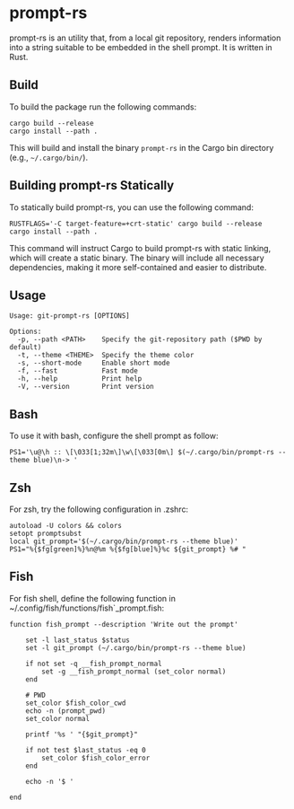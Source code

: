 prompt-rs
==========

prompt-rs is an utility that, from a local git repository, renders information
into a string suitable to be embedded in the shell prompt. It is written in Rust.

Build
-----
To build the package run the following commands:

```
cargo build --release
cargo install --path .
```

This will build and install the binary `prompt-rs` in the Cargo bin directory (e.g., `~/.cargo/bin/`).

Building prompt-rs Statically
-----------------------------

To statically build prompt-rs, you can use the following command:

```
RUSTFLAGS='-C target-feature=+crt-static' cargo build --release
cargo install --path .
```

This command will instruct Cargo to build prompt-rs with static linking, which will create a static binary.
The binary will include all necessary dependencies, making it more self-contained and easier to distribute.

Usage
-----

```
Usage: git-prompt-rs [OPTIONS]

Options:
  -p, --path <PATH>    Specify the git-repository path ($PWD by default)
  -t, --theme <THEME>  Specify the theme color
  -s, --short-mode     Enable short mode
  -f, --fast           Fast mode
  -h, --help           Print help
  -V, --version        Print version
```

Bash
----

To use it with bash, configure the shell prompt as follow:

`PS1='\u@\h :: \[\033[1;32m\]\w\[\033[0m\] $(~/.cargo/bin/prompt-rs --theme blue)\n-> '`

Zsh
---

For zsh, try the following configuration in .zshrc:

```
autoload -U colors && colors
setopt promptsubst
local git_prompt='$(~/.cargo/bin/prompt-rs --theme blue)'
PS1="%{$fg[green]%}%n@%m %{$fg[blue]%}%c ${git_prompt} %# "
```

Fish
----

For fish shell, define the following function in
~/.config/fish/functions/fish`_prompt.fish:

```
function fish_prompt --description 'Write out the prompt'

    set -l last_status $status
    set -l git_prompt (~/.cargo/bin/prompt-rs --theme blue)

    if not set -q __fish_prompt_normal
        set -g __fish_prompt_normal (set_color normal)
    end

    # PWD
    set_color $fish_color_cwd
    echo -n (prompt_pwd)
    set_color normal

    printf '%s ' "{$git_prompt}"

    if not test $last_status -eq 0
        set_color $fish_color_error
    end

    echo -n '$ '

end
```
